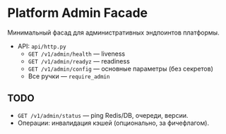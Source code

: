 # Platform Admin Facade

Минимальный фасад для административных эндпоинтов платформы.

- API: `api/http.py`
  - `GET /v1/admin/health` — liveness
  - `GET /v1/admin/readyz` — readiness
  - `GET /v1/admin/config` — основные параметры (без секретов)
  - Все ручки — `require_admin`

## TODO
- `GET /v1/admin/status` — ping Redis/DB, очереди, версии.
- Операции: инвалидация кэшей (опционально, за фичефлагом).

